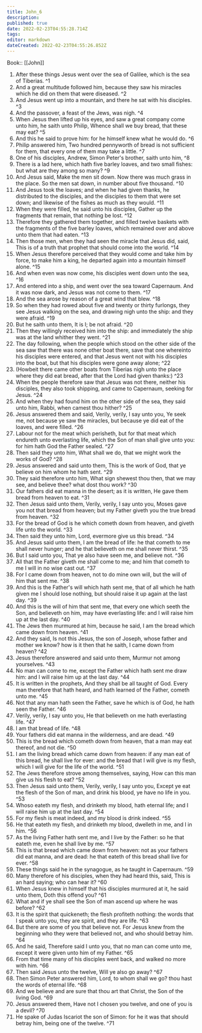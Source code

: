 ```yaml
---
title: John_6
description: 
published: true
date: 2022-02-23T04:55:28.714Z
tags: 
editor: markdown
dateCreated: 2022-02-23T04:55:26.852Z
---
```


 Book:: [[John]]
 1. After these things Jesus went over the sea of Galilee, which is the sea of Tiberias. ^1
 2. And a great multitude followed him, because they saw his miracles which he did on them that were diseased. ^2
 3. And Jesus went up into a mountain, and there he sat with his disciples. ^3
 4. And the passover, a feast of the Jews, was nigh. ^4
 5. When Jesus then lifted up his eyes, and saw a great company come unto him, he saith unto Philip, Whence shall we buy bread, that these may eat? ^5
 6. And this he said to prove him: for he himself knew what he would do. ^6
 7. Philip answered him, Two hundred pennyworth of bread is not sufficient for them, that every one of them may take a little. ^7
 8. One of his disciples, Andrew, Simon Peter's brother, saith unto him, ^8
 9. There is a lad here, which hath five barley loaves, and two small fishes: but what are they among so many? ^9
 10. And Jesus said, Make the men sit down. Now there was much grass in the place. So the men sat down, in number about five thousand. ^10
 11. And Jesus took the loaves; and when he had given thanks, he distributed to the disciples, and the disciples to them that were set down; and likewise of the fishes as much as they would. ^11
 12. When they were filled, he said unto his disciples, Gather up the fragments that remain, that nothing be lost. ^12
 13. Therefore they gathered them together, and filled twelve baskets with the fragments of the five barley loaves, which remained over and above unto them that had eaten. ^13
 14. Then those men, when they had seen the miracle that Jesus did, said, This is of a truth that prophet that should come into the world. ^14
 15. When Jesus therefore perceived that they would come and take him by force, to make him a king, he departed again into a mountain himself alone. ^15
 16. And when even was now come, his disciples went down unto the sea, ^16
 17. And entered into a ship, and went over the sea toward Capernaum. And it was now dark, and Jesus was not come to them. ^17
 18. And the sea arose by reason of a great wind that blew. ^18
 19. So when they had rowed about five and twenty or thirty furlongs, they see Jesus walking on the sea, and drawing nigh unto the ship: and they were afraid. ^19
 20. But he saith unto them, It is I; be not afraid. ^20
 21. Then they willingly received him into the ship: and immediately the ship was at the land whither they went. ^21
 22. The day following, when the people which stood on the other side of the sea saw that there was none other boat there, save that one whereinto his disciples were entered, and that Jesus went not with his disciples into the boat, but that his disciples were gone away alone; ^22
 23. (Howbeit there came other boats from Tiberias nigh unto the place where they did eat bread, after that the Lord had given thanks:) ^23
 24. When the people therefore saw that Jesus was not there, neither his disciples, they also took shipping, and came to Capernaum, seeking for Jesus. ^24
 25. And when they had found him on the other side of the sea, they said unto him, Rabbi, when camest thou hither? ^25
 26. Jesus answered them and said, Verily, verily, I say unto you, Ye seek me, not because ye saw the miracles, but because ye did eat of the loaves, and were filled. ^26
 27. Labour not for the meat which perisheth, but for that meat which endureth unto everlasting life, which the Son of man shall give unto you: for him hath God the Father sealed. ^27
 28. Then said they unto him, What shall we do, that we might work the works of God? ^28
 29. Jesus answered and said unto them, This is the work of God, that ye believe on him whom he hath sent. ^29
 30. They said therefore unto him, What sign shewest thou then, that we may see, and believe thee? what dost thou work? ^30
 31. Our fathers did eat manna in the desert; as it is written, He gave them bread from heaven to eat. ^31
 32. Then Jesus said unto them, Verily, verily, I say unto you, Moses gave you not that bread from heaven; but my Father giveth you the true bread from heaven. ^32
 33. For the bread of God is he which cometh down from heaven, and giveth life unto the world. ^33
 34. Then said they unto him, Lord, evermore give us this bread. ^34
 35. And Jesus said unto them, I am the bread of life: he that cometh to me shall never hunger; and he that believeth on me shall never thirst. ^35
 36. But I said unto you, That ye also have seen me, and believe not. ^36
 37. All that the Father giveth me shall come to me; and him that cometh to me I will in no wise cast out. ^37
 38. For I came down from heaven, not to do mine own will, but the will of him that sent me. ^38
 39. And this is the Father's will which hath sent me, that of all which he hath given me I should lose nothing, but should raise it up again at the last day. ^39
 40. And this is the will of him that sent me, that every one which seeth the Son, and believeth on him, may have everlasting life: and I will raise him up at the last day. ^40
 41. The Jews then murmured at him, because he said, I am the bread which came down from heaven. ^41
 42. And they said, Is not this Jesus, the son of Joseph, whose father and mother we know? how is it then that he saith, I came down from heaven? ^42
 43. Jesus therefore answered and said unto them, Murmur not among yourselves. ^43
 44. No man can come to me, except the Father which hath sent me draw him: and I will raise him up at the last day. ^44
 45. It is written in the prophets, And they shall be all taught of God. Every man therefore that hath heard, and hath learned of the Father, cometh unto me. ^45
 46. Not that any man hath seen the Father, save he which is of God, he hath seen the Father. ^46
 47. Verily, verily, I say unto you, He that believeth on me hath everlasting life. ^47
 48. I am that bread of life. ^48
 49. Your fathers did eat manna in the wilderness, and are dead. ^49
 50. This is the bread which cometh down from heaven, that a man may eat thereof, and not die. ^50
 51. I am the living bread which came down from heaven: if any man eat of this bread, he shall live for ever: and the bread that I will give is my flesh, which I will give for the life of the world. ^51
 52. The Jews therefore strove among themselves, saying, How can this man give us his flesh to eat? ^52
 53. Then Jesus said unto them, Verily, verily, I say unto you, Except ye eat the flesh of the Son of man, and drink his blood, ye have no life in you. ^53
 54. Whoso eateth my flesh, and drinketh my blood, hath eternal life; and I will raise him up at the last day. ^54
 55. For my flesh is meat indeed, and my blood is drink indeed. ^55
 56. He that eateth my flesh, and drinketh my blood, dwelleth in me, and I in him. ^56
 57. As the living Father hath sent me, and I live by the Father: so he that eateth me, even he shall live by me. ^57
 58. This is that bread which came down from heaven: not as your fathers did eat manna, and are dead: he that eateth of this bread shall live for ever. ^58
 59. These things said he in the synagogue, as he taught in Capernaum. ^59
 60. Many therefore of his disciples, when they had heard this, said, This is an hard saying; who can hear it? ^60
 61. When Jesus knew in himself that his disciples murmured at it, he said unto them, Doth this offend you? ^61
 62. What and if ye shall see the Son of man ascend up where he was before? ^62
 63. It is the spirit that quickeneth; the flesh profiteth nothing: the words that I speak unto you, they are spirit, and they are life. ^63
 64. But there are some of you that believe not. For Jesus knew from the beginning who they were that believed not, and who should betray him. ^64
 65. And he said, Therefore said I unto you, that no man can come unto me, except it were given unto him of my Father. ^65
 66. From that time many of his disciples went back, and walked no more with him. ^66
 67. Then said Jesus unto the twelve, Will ye also go away? ^67
 68. Then Simon Peter answered him, Lord, to whom shall we go? thou hast the words of eternal life. ^68
 69. And we believe and are sure that thou art that Christ, the Son of the living God. ^69
 70. Jesus answered them, Have not I chosen you twelve, and one of you is a devil? ^70
 71. He spake of Judas Iscariot the son of Simon: for he it was that should betray him, being one of the twelve. ^71
